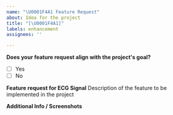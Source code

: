 ```yaml
---
name: "\U0001F4A1 Feature Request"
about: Idea for the project
title: "[\U0001F4A1]"
labels: enhancement
assignees: ''

---
```


**Does your feature request align with the project's goal?**
- [ ] Yes
- [ ] No

**Feature request for ECG Signal**
Description of the feature to be implemented in the project

**Additional Info / Screenshots**
